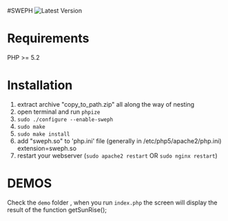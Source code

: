 #SWEPH
![Latest Version](https://img.shields.io/badge/php%20sweph-2.05-green.svg)

Requirements
============
PHP >= 5.2

Installation
============

1. extract archive "copy_to_path.zip" all along the way of nesting
2. open terminal and run ```phpize```
3. ```sudo ./configure --enable-sweph```
4. ```sudo make ```
5. ```sudo make install```
6. add "sweph.so" to 'php.ini' file (generally in /etc/php5/apache2/php.ini) extension=sweph.so
7. restart your webserver (```sudo apache2 restart``` OR  ```sudo nginx restart```)

DEMOS
============
Check the ```demo``` folder , when you run ```index.php``` the screen will display the result of the function getSunRise();

